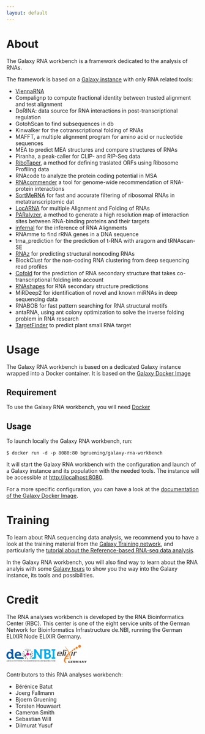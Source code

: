 ```yaml
---
layout: default
---
```


# About

The Galaxy RNA workbench is a framework dedicated to the analysis of RNAs. 

The framework is based on a [Galaxy instance](https://galaxyproject.org/) with only RNA related tools:

- [ViennaRNA](http://www.tbi.univie.ac.at/RNA/)
- Compalignp to compute fractional identity between trusted alignment and test alignment
- DoRINA: data source for RNA interactions in post-transcriptional regulation
- GotohScan to find subsequences in db
- Kinwalker for the cotranscriptional folding of RNAs
- MAFFT, a multiple alignment program for amino acid or nucleotide sequences
- MEA to predict MEA structures and compare structures of RNAs
- Piranha, a peak-caller for CLIP- and RIP-Seq data
- [RiboTaper](https://ohlerlab.mdc-berlin.de/software/RiboTaper_126/), a method for defining traslated ORFs using Ribosome Profiling data
- RNAcode to analyze the protein coding potential in MSA
- [RNAcommender](https://github.com/gianlucacorrado/RNAcommender) a tool for genome-wide recommendation of RNA-protein interactions
- [SortMeRNA](http://bioinfo.lifl.fr/RNA/sortmerna/) for fast and accurate filtering of ribosomal RNAs in metatranscriptomic dat
- [LocARNA](http://www.bioinf.uni-freiburg.de/Software/LocARNA/) for multiple Alignment and Folding of RNAs
- [PARalyzer](https://ohlerlab.mdc-berlin.de/software/PARalyzer_85/), a method to generate a high resolution map of interaction sites between RNA-binding proteins and their targets
- [infernal](http://infernal.janelia.org/) for the inference of RNA Alignments
- RNAmme to find rRNA genes in a DNA sequence
- trna_prediction for the prediction of t-RNA with aragorn and tRNAscan-SE
- [RNAz](https://www.tbi.univie.ac.at/~wash/RNAz/) for predicting structural noncoding RNAs
- BlockClust for the non-coding RNA clustering from deep sequencing read profiles
- [Cofold](http://www.e-rna.org/cofold/) for the prediction of RNA secondary structure that takes co-transcriptional folding into account
- [RNAshapes](http://bibiserv.techfak.uni-bielefeld.de/rnashapes/) for RNA secondary structure predictions
- MiRDeep2 for identification of novel and known miRNAs in deep sequencing data
- RNABOB for fast pattern searching for RNA structural motifs
- antaRNA, using ant colony optimization to solve the inverse folding problem in RNA research
- [TargetFinder](https://github.com/carringtonlab/TargetFinder.git) to predict plant small RNA target

# Usage

The Galaxy RNA workbench is based on a dedicated Galaxy instance wrapped into a Docker container. It is based on the [Galaxy Docker Image](http://bgruening.github.io/docker-galaxy-stable/)

## Requirement

To use the Galaxy RNA workbench, you will need [Docker](https://www.docker.com/products/overview#h_installation)

## Usage

To launch locally the Galaxy RNA workbench, run: 

```
$ docker run -d -p 8080:80 bgruening/galaxy-rna-workbench
```

It will start the Galaxy RNA workbench with the configuration and launch of a Galaxy instance and its population with the needed tools. The instance will be accessible at [http://localhost:8080](http://localhost:8080).

For a more specific configuration, you can have a look at the [documentation of the Galaxy Docker Image](http://bgruening.github.io/docker-galaxy-stable/).

# Training

To learn about RNA sequencing data analysis, we recommend you to have a look at the training material from the [Galaxy Training network](http://bgruening.github.io/training-material/RNA-Seq/), and particularly the [tutorial about the Reference-based RNA-seq data analysis](http://bgruening.github.io/training-material//RNA-Seq/tutorials/ref_based).

In the Galaxy RNA workbench, you will also find way to learn about the RNA analyis with some [Galaxy tours](https://github.com/galaxyproject/galaxy-tours) to show you the way into the Galaxy instance, its tools and possibilities.


# Credit

The RNA analyses workbench is developed by the RNA Bioinformatics Center (RBC). This center is one of the eight service units of the German Network for Bioinformatics Infrastructure de.NBI, running the German ELIXIR Node ELIXIR Germany.

<img src="assets/img/deNBI_logo.jpg" height="35px" alt="de.NBI" valign="middle"> <img src="assets/img/elixir_germany.png" height="55px" alt="ELIXIR Germany" valign="middle">

Contributors to this RNA analyses workbench:

 - Bérénice Batut
 - Joerg Fallmann
 - Bjoern Gruening
 - Torsten Houwaart
 - Cameron Smith
 - Sebastian Will
 - Dilmurat Yusuf